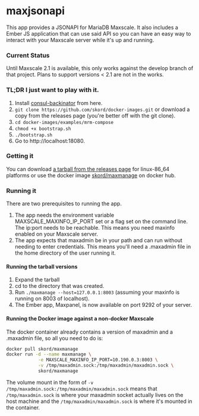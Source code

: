 # maxjsonapi
This app provides a JSONAPI for MariaDB Maxscale. It also includes a Ember JS application that can use said API so you can have an easy way to interact with your Maxscale server while it's up and running.


### Current Status

Until Maxscale 2.1 is available, this only works against the develop branch of that project. Plans to support versions < 2.1 are not in the works. 


### TL;DR I just want to play with it. 

1. Install [consul-backinator](https://github.com/myENA/consul-backinator) from here.
2. ```git clone https://github.com/skord/docker-images.git``` or download a copy from the releases page (you're better off with the git clone).
3. ```cd docker-images/examples/mrm-compose```
4. ```chmod +x bootstrap.sh```
5. ```./bootstrap.sh```   
6. Go to http://localhost:18080. 

### Getting it

You can download [a tarball from the releases page](https://github.com/skord/maxjsonapi/releases) for linux-86_64 platforms or use the docker image [skord/maxmanage](https://hub.docker.com/r/skord/maxmanage/tags/) on docker hub. 

### Running it

There are two prerequisites to running the app.  

1. The app needs the environment variable MAXSCALE_MAXINFO_IP_PORT set or a flag set on the command line. The ip:port needs to be reachable. This means you need maxinfo enabled on your Maxscale server.
2. The app expects that maxadmin be in your path and can run without needing to enter credentials. This means you'll need a .maxadmin file in the home directory of the user running it. 

#### Running the tarball versions

1. Expand the tarball
2. cd to the directory that was created. 
3. Run ```./maxmanage --host=127.0.0.1:8003``` (assuming your maxinfo is running on 8003 of localhost).
4. The Ember app, Maxpanel, is now available on port 9292 of your server.
 
#### Running the Docker image against a non-docker Maxscale

The docker container already contains a version of maxadmin and a .maxadmin file, so all you need to do is:

 ```bash
 docker pull skord/maxmanage
 docker run -d --name maxmanage \
             -e MAXSCALE_MAXINFO_IP_PORT=10.190.0.3:8003 \
             -v /tmp/maxadmin.sock:/tmp/maxadmin/maxadmin.sock \
             skord/maxmanage
 ```

 The volume mount in the form of ```-v /tmp/maxadmin.sock:/tmp/maxadmin/maxadmin.sock``` means that ```/tmp/maxadmin.sock``` is where your maxadmin socket actually lives on the host machine and the ```/tmp/maxadmin/maxadmin.sock``` is where it's mounted in the container.

   